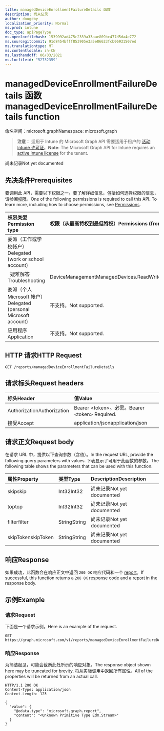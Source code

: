 ```yaml
---
title: managedDeviceEnrollmentFailureDetails 函数
description: 尚未记录
author: dougeby
localization_priority: Normal
ms.prod: intune
doc_type: apiPageType
ms.openlocfilehash: 1539992ad475c2339a33aae809bc477d5da4e772
ms.sourcegitcommit: 91d8454bfff853905e3a5e86623fcb06931507ed
ms.translationtype: MT
ms.contentlocale: zh-CN
ms.lasthandoff: 06/03/2021
ms.locfileid: "52732359"
---
```

# <a name="manageddeviceenrollmentfailuredetails-function"></a><span data-ttu-id="2538b-103">managedDeviceEnrollmentFailureDetails 函数</span><span class="sxs-lookup"><span data-stu-id="2538b-103">managedDeviceEnrollmentFailureDetails function</span></span>

<span data-ttu-id="2538b-104">命名空间：microsoft.graph</span><span class="sxs-lookup"><span data-stu-id="2538b-104">Namespace: microsoft.graph</span></span>

> <span data-ttu-id="2538b-105">**注意：** 适用于 Intune 的 Microsoft Graph API 需要适用于租户的 [活动 Intune 许可证](https://go.microsoft.com/fwlink/?linkid=839381)。</span><span class="sxs-lookup"><span data-stu-id="2538b-105">**Note:** The Microsoft Graph API for Intune requires an [active Intune license](https://go.microsoft.com/fwlink/?linkid=839381) for the tenant.</span></span>

<span data-ttu-id="2538b-106">尚未记录</span><span class="sxs-lookup"><span data-stu-id="2538b-106">Not yet documented</span></span>

## <a name="prerequisites"></a><span data-ttu-id="2538b-107">先决条件</span><span class="sxs-lookup"><span data-stu-id="2538b-107">Prerequisites</span></span>
<span data-ttu-id="2538b-p101">要调用此 API，需要以下权限之一。要了解详细信息，包括如何选择权限的信息，请参阅[权限](/graph/permissions-reference)。</span><span class="sxs-lookup"><span data-stu-id="2538b-p101">One of the following permissions is required to call this API. To learn more, including how to choose permissions, see [Permissions](/graph/permissions-reference).</span></span>

|<span data-ttu-id="2538b-110">权限类型</span><span class="sxs-lookup"><span data-stu-id="2538b-110">Permission type</span></span>|<span data-ttu-id="2538b-111">权限（从最高特权到最低特权）</span><span class="sxs-lookup"><span data-stu-id="2538b-111">Permissions (from most to least privileged)</span></span>|
|:---|:---|
|<span data-ttu-id="2538b-112">委派（工作或学校帐户）</span><span class="sxs-lookup"><span data-stu-id="2538b-112">Delegated (work or school account)</span></span>||
| <span data-ttu-id="2538b-113">&nbsp;&nbsp;疑难解答</span><span class="sxs-lookup"><span data-stu-id="2538b-113">&nbsp; &nbsp; Troubleshooting</span></span> | <span data-ttu-id="2538b-114">DeviceManagementManagedDevices.ReadWrite.All</span><span class="sxs-lookup"><span data-stu-id="2538b-114">DeviceManagementManagedDevices.ReadWrite.All</span></span>|
|<span data-ttu-id="2538b-115">委派（个人 Microsoft 帐户）</span><span class="sxs-lookup"><span data-stu-id="2538b-115">Delegated (personal Microsoft account)</span></span>|<span data-ttu-id="2538b-116">不支持。</span><span class="sxs-lookup"><span data-stu-id="2538b-116">Not supported.</span></span>|
|<span data-ttu-id="2538b-117">应用程序</span><span class="sxs-lookup"><span data-stu-id="2538b-117">Application</span></span>|<span data-ttu-id="2538b-118">不支持。</span><span class="sxs-lookup"><span data-stu-id="2538b-118">Not supported.</span></span>|

## <a name="http-request"></a><span data-ttu-id="2538b-119">HTTP 请求</span><span class="sxs-lookup"><span data-stu-id="2538b-119">HTTP Request</span></span>
<!-- {
  "blockType": "ignored"
}
-->
``` http
GET /reports/managedDeviceEnrollmentFailureDetails
```

## <a name="request-headers"></a><span data-ttu-id="2538b-120">请求标头</span><span class="sxs-lookup"><span data-stu-id="2538b-120">Request headers</span></span>
|<span data-ttu-id="2538b-121">标头</span><span class="sxs-lookup"><span data-stu-id="2538b-121">Header</span></span>|<span data-ttu-id="2538b-122">值</span><span class="sxs-lookup"><span data-stu-id="2538b-122">Value</span></span>|
|:---|:---|
|<span data-ttu-id="2538b-123">Authorization</span><span class="sxs-lookup"><span data-stu-id="2538b-123">Authorization</span></span>|<span data-ttu-id="2538b-124">Bearer &lt;token&gt;。必需。</span><span class="sxs-lookup"><span data-stu-id="2538b-124">Bearer &lt;token&gt; Required.</span></span>|
|<span data-ttu-id="2538b-125">接受</span><span class="sxs-lookup"><span data-stu-id="2538b-125">Accept</span></span>|<span data-ttu-id="2538b-126">application/json</span><span class="sxs-lookup"><span data-stu-id="2538b-126">application/json</span></span>|

## <a name="request-body"></a><span data-ttu-id="2538b-127">请求正文</span><span class="sxs-lookup"><span data-stu-id="2538b-127">Request body</span></span>
<span data-ttu-id="2538b-128">在请求 URL 中，提供以下查询参数（含值）。</span><span class="sxs-lookup"><span data-stu-id="2538b-128">In the request URL, provide the following query parameters with values.</span></span>
<span data-ttu-id="2538b-129">下表显示了可用于此函数的参数。</span><span class="sxs-lookup"><span data-stu-id="2538b-129">The following table shows the parameters that can be used with this function.</span></span>

|<span data-ttu-id="2538b-130">属性</span><span class="sxs-lookup"><span data-stu-id="2538b-130">Property</span></span>|<span data-ttu-id="2538b-131">类型</span><span class="sxs-lookup"><span data-stu-id="2538b-131">Type</span></span>|<span data-ttu-id="2538b-132">Description</span><span class="sxs-lookup"><span data-stu-id="2538b-132">Description</span></span>|
|:---|:---|:---|
|<span data-ttu-id="2538b-133">skip</span><span class="sxs-lookup"><span data-stu-id="2538b-133">skip</span></span>|<span data-ttu-id="2538b-134">Int32</span><span class="sxs-lookup"><span data-stu-id="2538b-134">Int32</span></span>|<span data-ttu-id="2538b-135">尚未记录</span><span class="sxs-lookup"><span data-stu-id="2538b-135">Not yet documented</span></span>|
|<span data-ttu-id="2538b-136">top</span><span class="sxs-lookup"><span data-stu-id="2538b-136">top</span></span>|<span data-ttu-id="2538b-137">Int32</span><span class="sxs-lookup"><span data-stu-id="2538b-137">Int32</span></span>|<span data-ttu-id="2538b-138">尚未记录</span><span class="sxs-lookup"><span data-stu-id="2538b-138">Not yet documented</span></span>|
|<span data-ttu-id="2538b-139">filter</span><span class="sxs-lookup"><span data-stu-id="2538b-139">filter</span></span>|<span data-ttu-id="2538b-140">String</span><span class="sxs-lookup"><span data-stu-id="2538b-140">String</span></span>|<span data-ttu-id="2538b-141">尚未记录</span><span class="sxs-lookup"><span data-stu-id="2538b-141">Not yet documented</span></span>|
|<span data-ttu-id="2538b-142">skipToken</span><span class="sxs-lookup"><span data-stu-id="2538b-142">skipToken</span></span>|<span data-ttu-id="2538b-143">String</span><span class="sxs-lookup"><span data-stu-id="2538b-143">String</span></span>|<span data-ttu-id="2538b-144">尚未记录</span><span class="sxs-lookup"><span data-stu-id="2538b-144">Not yet documented</span></span>|



## <a name="response"></a><span data-ttu-id="2538b-145">响应</span><span class="sxs-lookup"><span data-stu-id="2538b-145">Response</span></span>
<span data-ttu-id="2538b-146">如果成功，此函数会在响应正文中返回 `200 OK` 响应代码和一个 [report](../resources/intune-shared-report.md)。</span><span class="sxs-lookup"><span data-stu-id="2538b-146">If successful, this function returns a `200 OK` response code and a [report](../resources/intune-shared-report.md) in the response body.</span></span>

## <a name="example"></a><span data-ttu-id="2538b-147">示例</span><span class="sxs-lookup"><span data-stu-id="2538b-147">Example</span></span>
### <a name="request"></a><span data-ttu-id="2538b-148">请求</span><span class="sxs-lookup"><span data-stu-id="2538b-148">Request</span></span>
<span data-ttu-id="2538b-149">下面是一个请求示例。</span><span class="sxs-lookup"><span data-stu-id="2538b-149">Here is an example of the request.</span></span>
``` http
GET https://graph.microsoft.com/v1/reports/managedDeviceEnrollmentFailureDetails(skip=4,top=3,filter='parameterValue',skipToken='parameterValue')
```

### <a name="response"></a><span data-ttu-id="2538b-150">响应</span><span class="sxs-lookup"><span data-stu-id="2538b-150">Response</span></span>
<span data-ttu-id="2538b-151">为简洁起见，可能会截断此处所示的响应对象。</span><span class="sxs-lookup"><span data-stu-id="2538b-151">The response object shown here may be truncated for brevity.</span></span> <span data-ttu-id="2538b-152">将从实际调用中返回所有属性。</span><span class="sxs-lookup"><span data-stu-id="2538b-152">All of the properties will be returned from an actual call.</span></span>

``` http
HTTP/1.1 200 OK
Content-Type: application/json
Content-Length: 123

{
  "value": {
    "@odata.type": "microsoft.graph.report",
    "content": "<Unknown Primitive Type Edm.Stream>"
  }
}
```










